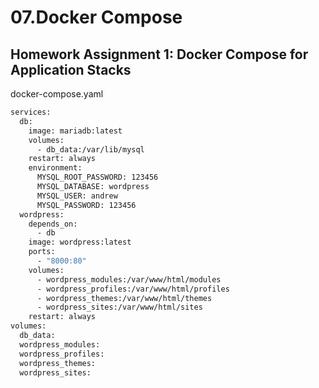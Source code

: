 # 07.Docker Compose

## Homework Assignment 1: Docker Compose for Application Stacks
docker-compose.yaml 
```bash
services:
  db:
    image: mariadb:latest
    volumes:
      - db_data:/var/lib/mysql
    restart: always
    environment:
      MYSQL_ROOT_PASSWORD: 123456
      MYSQL_DATABASE: wordpress
      MYSQL_USER: andrew
      MYSQL_PASSWORD: 123456
  wordpress:
    depends_on:
      - db
    image: wordpress:latest
    ports:
      - "8000:80"
    volumes:
      - wordpress_modules:/var/www/html/modules
      - wordpress_profiles:/var/www/html/profiles
      - wordpress_themes:/var/www/html/themes
      - wordpress_sites:/var/www/html/sites
    restart: always
volumes:
  db_data:
  wordpress_modules:
  wordpress_profiles:
  wordpress_themes:
  wordpress_sites:
```
